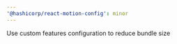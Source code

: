 ```yaml
---
'@hashicorp/react-motion-config': minor
---
```


Use custom features configuration to reduce bundle size
